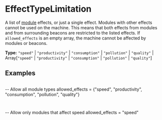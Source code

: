 # EffectTypeLimitation

A list of [module](prototype:ModulePrototype) effects, or just a single effect. Modules with other effects cannot be used on the machine. This means that both effects from modules and from surrounding beacons are restricted to the listed effects. If `allowed_effects` is an empty array, the machine cannot be affected by modules or beacons.

**Type:** `"speed"` | `"productivity"` | `"consumption"` | `"pollution"` | `"quality"` | Array[`"speed"` | `"productivity"` | `"consumption"` | `"pollution"` | `"quality"`]

## Examples

```
```
-- Allow all module types
allowed_effects = {"speed", "productivity", "consumption", "pollution", "quality"}
```
```

```
```
-- Allow only modules that affect speed
allowed_effects = "speed"
```
```

